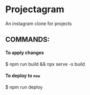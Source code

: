 # Projectagram

An instagram clone for projects


## COMMANDS:
#### To apply changes 
$ npm run build && npx serve -s build

#### To deploy to `now`
$ npm run deploy

<!-- Files of note with "Projectagram" update:
- package.json

    "name": "instagram-react12",
  >>>
    "name": "projectagram-2020",

- package-lock.json 

    "name": "instagram-react12",
  >>>
    "name": "projectagram-2020",

* now.json
    "name": "instagram",
    "alias": "instagram-react12",
  >>>
    "name": "projectagram",
    "alias": "projectagram-2020",

* manifest.json

    "short_name": "Instagram",
    "name": "Instagram",
  >>>
    "short_name": "Projectagram",
    "name": "Projectagram", -->


